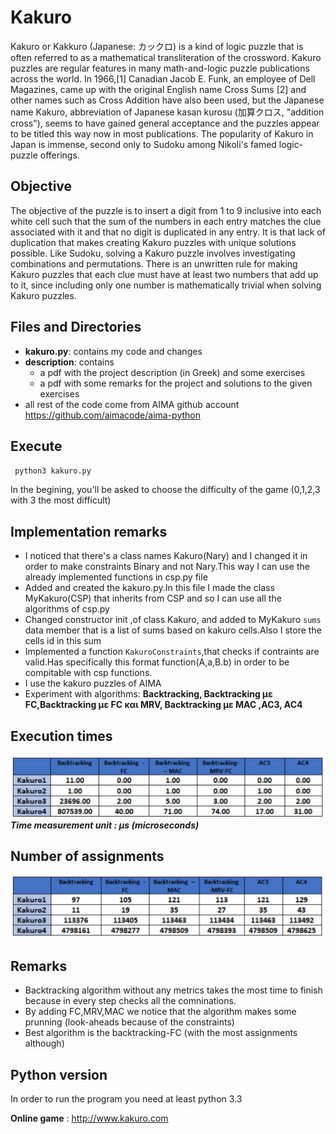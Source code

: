 # Kakuro
Kakuro or Kakkuro (Japanese: カックロ) is a kind of logic puzzle that is often referred to as a mathematical transliteration of the crossword. Kakuro puzzles are regular features in many math-and-logic puzzle publications across the world. In 1966,[1] Canadian Jacob E. Funk, an employee of Dell Magazines, came up with the original English name Cross Sums [2] and other names such as Cross Addition have also been used, but the Japanese name Kakuro, abbreviation of Japanese kasan kurosu (加算クロス, "addition cross"), seems to have gained general acceptance and the puzzles appear to be titled this way now in most publications. The popularity of Kakuro in Japan is immense, second only to Sudoku among Nikoli's famed logic-puzzle offerings.

## Objective
The objective of the puzzle is to insert a digit from 1 to 9 inclusive into each white cell such that the sum of the numbers in each entry matches the clue associated with it and that no digit is duplicated in any entry. It is that lack of duplication that makes creating Kakuro puzzles with unique solutions possible. Like Sudoku, solving a Kakuro puzzle involves investigating combinations and permutations. There is an unwritten rule for making Kakuro puzzles that each clue must have at least two numbers that add up to it, since including only one number is mathematically trivial when solving Kakuro puzzles.

## Files and Directories
- __kakuro.py__: contains my code and changes
- __description__: contains
    - a pdf with the project description (in Greek) and some exercises
    - a pdf with some remarks for the project and solutions to the given exercises
- all rest of the code come from AIMA github account https://github.com/aimacode/aima-python

## Execute
 <code> python3 kakuro.py </code>
 <p>In the begining, you'll be asked to choose the difficulty of the game (0,1,2,3 with 3 the most difficult) </p>

## Implementation remarks
- I noticed that there's a class names Kakuro(Nary) and I changed it in order to make constraints Binary and not Nary.This way I can use the already implemented functions in csp.py file
- Added and created the kakuro.py.In this file I made the class MyKakuro(CSP) that inherits from CSP and so I can use all the algorithms of csp.py
- Changed constructor init ,of class Kakuro, and added to MyKakuro <code>sums</code> data member that is a list of sums based on kakuro cells.Also I store the cells id in this </code>sum</code>
- Implemented a function <code>KakuroConstraints</code>,that checks if contraints are valid.Has specifically this format function(A,a,B.b) in order to be compitable with csp functions.
- I use the kakuro puzzles of AIMA
- Experiment with algorithms: __Backtracking, Backtracking με FC,Backtracking με FC και MRV, Backtracking με MAC ,AC3, AC4__

## Execution times
![Execution time](/execution_times.png)
___Time measurement unit : μs (microseconds)___

## Number of assignments
![Number of assignments](/numofAssignements.png)

## Remarks
- Backtracking algorithm without any metrics takes the most time to finish because in every step checks all the comninations.
- By adding FC,MRV,MAC we notice that the algorithm makes some prunning (look-aheads because of the constraints)
- Best algorithm is the backtracking-FC (with the most assignments although)

## Python version
In order to run the program you need at least python 3.3

**Online game** : http://www.kakuro.com
